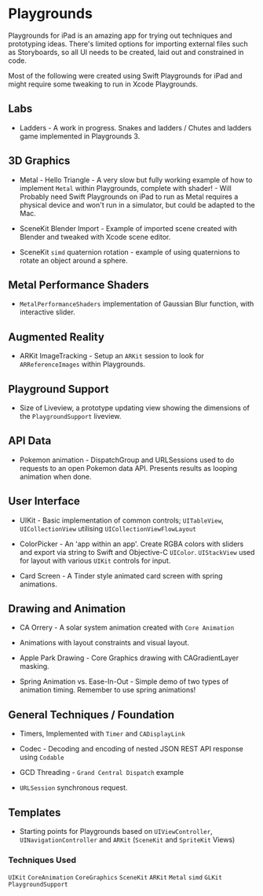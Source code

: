 # Playgrounds

Playgrounds for iPad is an amazing app for trying out techniques and prototyping ideas. There's limited options for importing external files such as Storyboards, so all UI needs to be created, laid out and constrained in code.

Most of the following were created using Swift Playgrounds for iPad and might require some tweaking to run in Xcode Playgrounds.

## Labs

* Ladders - A work in progress. Snakes and ladders / Chutes and ladders game implemented in Playgrounds 3. 

## 3D Graphics

* Metal - Hello Triangle - A very slow but fully working example of how to implement `Metal` within Playgrounds, complete with shader! - Will Probably need Swift Playgrounds on iPad to run as Metal requires a physical device and won't run in a simulator, but could be adapted to the Mac.

* SceneKit Blender Import - Example of imported scene created with Blender and tweaked with Xcode scene editor.

* SceneKit `simd` quaternion rotation - example of using quaternions to rotate an object around a sphere.

## Metal Performance Shaders

* `MetalPerformanceShaders` implementation of Gaussian Blur function, with interactive slider.

## Augmented Reality

* ARKit ImageTracking - Setup an `ARKit` session to look for `ARReferenceImages` within Playgrounds.

## Playground Support

* Size of Liveview, a prototype updating view showing the dimensions of the `PlaygroundSupport` liveview.

## API Data

* Pokemon animation - DispatchGroup and URLSessions used to do requests to an open Pokemon data API. Presents results as looping animation when done.

## User Interface

* UIKit - Basic implementation of common controls; `UITableView`, `UICollectionView` utilising `UICollectionViewFlowLayout`

* ColorPicker - An 'app within an app'. Create RGBA colors with sliders and export via string to Swift and Objective-C `UIColor`. `UIStackView` used for layout with various `UIKit` controls for input.

* Card Screen - A Tinder style animated card screen with spring animations.

## Drawing and Animation

* CA Orrery - A solar system animation created with `Core Animation`

* Animations with layout constraints and visual layout.

* Apple Park Drawing - Core Graphics drawing with CAGradientLayer masking.

* Spring Animation vs. Ease-In-Out - Simple demo of two types of animation timing. Remember to use spring animations!

## General Techniques / Foundation

* Timers, Implemented with `Timer` and `CADisplayLink`

* Codec - Decoding and encoding of nested JSON REST API response using `Codable`

* GCD Threading - `Grand Central Dispatch` example

* `URLSession` synchronous request.

## Templates

* Starting points for Playgrounds based on `UIViewController`, `UINavigationController` and `ARKit` (`SceneKit` and `SpriteKit` Views)


### Techniques Used
`UIKit` `CoreAnimation` `CoreGraphics` `SceneKit` `ARKit` `Metal` `simd` `GLKit` `PlaygroundSupport`
